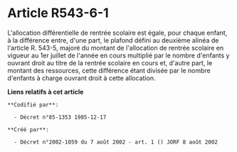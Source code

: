 # Article R543-6-1

L'allocation différentielle de rentrée scolaire est égale, pour chaque enfant, à la différence entre, d'une part, le plafond
défini au deuxième alinéa de l'article R. 543-5, majoré du montant de l'allocation de rentrée scolaire en vigueur au 1er
juillet de l'année en cours multiplié par le nombre d'enfants y ouvrant droit au titre de la rentrée scolaire en cours et,
d'autre part, le montant des ressources, cette différence étant divisée par le nombre d'enfants à charge ouvrant droit à
cette allocation.

**Liens relatifs à cet article**

	**Codifié par**:

	  - Décret n°85-1353 1985-12-17

	**Créé par**:

	  - Décret n°2002-1059 du 7 août 2002 - art. 1 () JORF 8 août 2002
